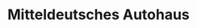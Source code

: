 ---
title: "Mitteldeutsches Autohaus"
url: /halle-saale/mitteldeutsches-autohaus/
shop: Autohaus
---